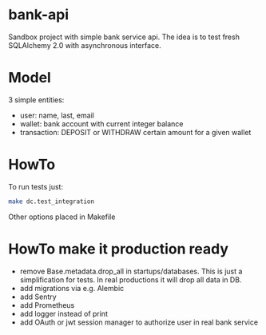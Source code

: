 # bank-api

Sandbox project with simple bank service api.
The idea is to test fresh SQLAlchemy 2.0 with asynchronous interface.

# Model

3 simple entities:

- user: name, last, email
- wallet: bank account with current integer balance
- transaction: DEPOSIT or WITHDRAW certain amount for a given wallet

# HowTo

To run tests just:

``` bash
make dc.test_integration
```

Other options placed in Makefile

# HowTo make it production ready
- remove Base.metadata.drop_all in startups/databases. This is just a simplification for tests. In real productions it will drop all data in DB.
- add migrations via e.g. Alembic
- add Sentry
- add Prometheus
- add logger instead of print
- add OAuth or jwt session manager to authorize user in real bank service
